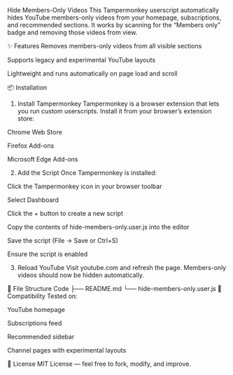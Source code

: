 Hide Members-Only Videos
This Tampermonkey userscript automatically hides YouTube members-only videos from your homepage, subscriptions, and recommended sections. It works by scanning for the “Members only” badge and removing those videos from view.

✨ Features
Removes members-only videos from all visible sections

Supports legacy and experimental YouTube layouts

Lightweight and runs automatically on page load and scroll

📦 Installation
1. Install Tampermonkey
Tampermonkey is a browser extension that lets you run custom userscripts. Install it from your browser’s extension store:

Chrome Web Store

Firefox Add-ons

Microsoft Edge Add-ons

2. Add the Script
Once Tampermonkey is installed:

Click the Tampermonkey icon in your browser toolbar

Select Dashboard

Click the + button to create a new script

Copy the contents of hide-members-only.user.js into the editor

Save the script (File → Save or Ctrl+S)

Ensure the script is enabled

3. Reload YouTube
Visit youtube.com and refresh the page. Members-only videos should now be hidden automatically.

📁 File Structure
Code
├── README.md
└── hide-members-only.user.js
🧪 Compatibility
Tested on:

YouTube homepage

Subscriptions feed

Recommended sidebar

Channel pages with experimental layouts

📝 License
MIT License — feel free to fork, modify, and improve.
